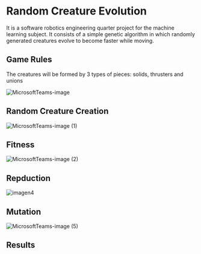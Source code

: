 # Random Creature Evolution

It is a software robotics engineering quarter project for the machine learning subject. It consists of a simple genetic algorithm in which randomly generated creatures evolve to become faster while moving.

## Game Rules 
The creatures will be formed by 3 types of pieces: solids, thrusters and unions

![MicrosoftTeams-image](https://user-images.githubusercontent.com/69701088/210605619-1e30fe45-6669-4db5-9c4c-1f0977546095.png)

## Random Creature Creation
![MicrosoftTeams-image (1)](https://user-images.githubusercontent.com/69701088/210605657-aae70b31-97a1-4f20-b171-e07c72943052.png)

## Fitness 
![MicrosoftTeams-image (2)](https://user-images.githubusercontent.com/69701088/210605813-f3604d81-4cf4-4fb3-9a41-984d4232b5bf.png)


## Repduction 
![imagen4](https://user-images.githubusercontent.com/69701088/210605185-e27ca853-ac0a-4f93-8772-0c4dccfd2d2a.png)

## Mutation 
![MicrosoftTeams-image (5)](https://user-images.githubusercontent.com/69701088/210605701-bfb5d44f-b1d3-4aa6-ac42-d29bfa4c14b7.png)

## Results 
